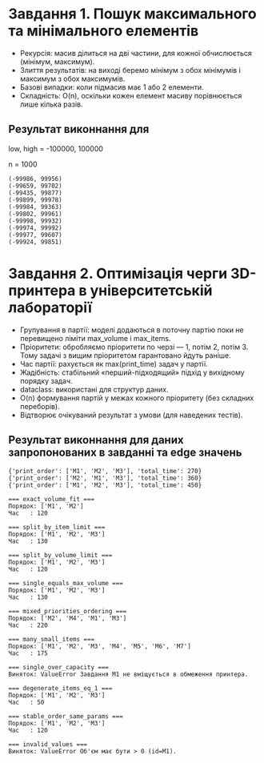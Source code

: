 # Завдання 1. Пошук максимального та мінімального елементів

 - Рекурсія: масив ділиться на дві частини, для кожної обчислюється (мінімум, максимум).
 - Злиття результатів: на виході беремо мінімум з обох мінімумів і максимум з обох максимумів.
 - Базові випадки: коли підмасив має 1 або 2 елементи.
 - Складність: O(n), оскільки кожен елемент масиву порівнюється лише кілька разів.

## Результат виконнання для 
low, high = -100000, 100000

n = 1000

```
(-99986, 99956)
(-99659, 99702)
(-99435, 99877)
(-99899, 99978)
(-99984, 99363)
(-99802, 99961)
(-99998, 99932)
(-99974, 99992)
(-99977, 99607)
(-99924, 99851)
```

# Завдання 2. Оптимізація черги 3D-принтера в університетській лабораторії

 - Групування в партії: моделі додаються в поточну партію поки не перевищено ліміти max_volume і max_items.
 - Пріоритети: обробляємо пріоритети по черзі — 1, потім 2, потім 3. Тому задачі з вищим пріоритетом гарантовано йдуть раніше.
 - Час партії: рахується як max(print_time) задач у партії.
 - Жадібність: стабільний «перший-підходящий» підхід у вихідному порядку задач.
 - dataclass: використані для структур даних.
 - O(n) формування партій у межах кожного пріоритету (без складних переборів).
 - Відтворює очікуваний результат з умови (для наведених тестів).

## Результат виконнання для даних запропонованих в завданні та edge значень

```
{'print_order': ['M1', 'M2', 'M3'], 'total_time': 270}
{'print_order': ['M2', 'M1', 'M3'], 'total_time': 360}
{'print_order': ['M1', 'M2', 'M3'], 'total_time': 450}

=== exact_volume_fit ===
Порядок: ['M1', 'M2']
Час   : 120

=== split_by_item_limit ===
Порядок: ['M1', 'M2', 'M3']
Час   : 130

=== split_by_volume_limit ===
Порядок: ['M1', 'M2', 'M3']
Час   : 120

=== single_equals_max_volume ===
Порядок: ['M1', 'M2', 'M3']
Час   : 130

=== mixed_priorities_ordering ===
Порядок: ['M2', 'M4', 'M1', 'M3']
Час   : 220

=== many_small_items ===
Порядок: ['M1', 'M2', 'M3', 'M4', 'M5', 'M6', 'M7']
Час   : 175

=== single_over_capacity ===
Виняток: ValueError Завдання M1 не вміщується в обмеження принтера.

=== degenerate_items_eq_1 ===
Порядок: ['M1', 'M2', 'M3']
Час   : 50

=== stable_order_same_params ===
Порядок: ['M1', 'M2', 'M3']
Час   : 120

=== invalid_values ===
Виняток: ValueError Об'єм має бути > 0 (id=M1).
```